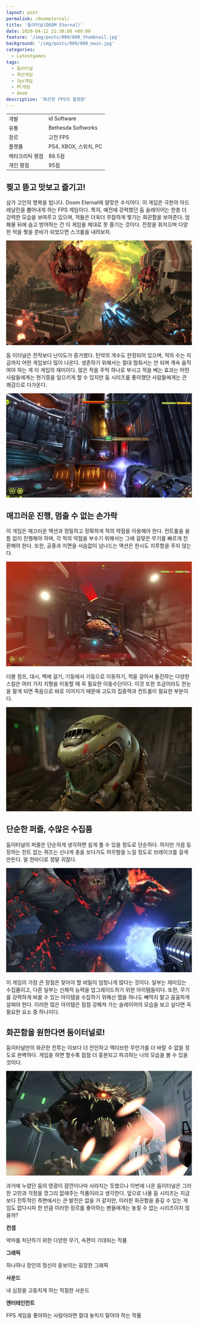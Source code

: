 ```yaml
---
layout: post
permalink: /doometernal/
title: '둠이터널(DOOM Eternal)'
date: 2020-04-12 21:30:00 +09:00
feature: '/img/posts/009/009_thumbnail.jpg'
background: '/img/posts/009/009_main.jpg'
categories:
  - Latestgames
tags:
  - 둠이터널
  - 최신게임
  - fps게임
  - PC게임
  - doom
description: '화끈한 FPS의 결정판'
---
```


<table>
  <tbody>
    <tr>
      <td>개발</td>
      <td>id Software</td>
    </tr>
    <tr>
    	<td>유통</td>
    	<td>Bethesda Softworks</td>
    </tr>
     <tr>
    	<td>장르</td>
    	<td>고전 FPS</td>
    </tr>
     <tr>
    	<td>플랫폼</td>
    	<td>PS4, XBOX, 스위치, PC</td>
    </tr>
     <tr>
    	<td>메타크리틱 평점</td>
    	<td>88.5점</td>
    </tr>
     <tr>
    	<td>개인 평점</td>
    	<td>95점</td>
    </tr>
  </body>
</table>



## 찢고 뜯고 맛보고 즐기고! ##

삼가 고인의 명복을 빕니다. Doom Eternal에 알맞은 수식어다. 이 게임은 극한의 아드레날린을 뿜어내게 하는 FPS 게임이다. 특히, 예전에 강력했던 둠 슬레이어는 한층 더 강력한 모습을 보여주고 있으며, 적들은 더욱더 무참하게 찢기는 화끈함을 보여준다. 엄폐물 뒤에 숨고 방어하는 건 이 게임을 제대로 못 즐기는 것이다. 전장을 휘저으며 다양한 적을 찢을 준비가 되었으면 스크롤을 내려보자.

![둠이터널 게임 이미지](/img/posts/009/009_1.jpg)

둠 이터널은 전작보다 난이도가 증가했다. 탄약의 개수도 한정되어 있으며, 적의 수는 지금까지 어떤 게임보다 많이 나온다. 생존하기 위해서는 절대 멈춰서는 안 되며 계속 움직여야 하는 게 이 게임의 재미이다. 많은 적을 주먹 하나로 부시고 적을 베는 효과는 어떤 사람들에게는 현기증을 일으키게 할 수 있지만 둠 시리즈를 좋아했던 사람들에게는 큰 쾌감으로 다가온다.

![둠이터널 게임 이미지](/img/posts/009/009_2.jpg)

## 매끄러운 진행, 멈출 수 없는 손가락 ##

이 게임은 매끄러운 액션과 정밀하고 정확하게 적의 약점을 이용해야 한다. 컨트롤을 쉴 틈 없이 진행해야 하며, 각 적의 약점을 부수기 위해서는 그에 걸맞은 무기를 빠르게 전환해야 한다. 또한, 공중과 지면을 서슴없이 넘나드는 액션은 한시도 지루함을 주지 않는다.

![둠이터널 게임 이미지](/img/posts/009/009_3.jpg)

더블 점프, 대시, 벽에 걸기, 기둥에서 기둥으로 이동하기, 적을 걸어서 돌진하는 다양한 스킬은 여러 가지 지형을 이동할 때 꼭 필요한 이동수단이다. 이것 또한 조금이라도 한눈을 팔게 되면 죽음으로 바로 이어지기 때문에 고도의 집중력과 컨트롤이 필요한 부분이다.

![둠이터널 게임 이미지](/img/posts/009/009_4.jpg)

## 단순한 퍼즐, 수많은 수집품 ##

둠이터널의 퍼즐은 단순하게 생각하면 쉽게 풀 수 있을 정도로 단순하다. 하지만 가끔 등장하는 힌트 없는 퀴즈는 신나게 총을 쏘다가도 허무함을 느낄 정도로 브레이크를 걸게 만든다. 말 한마디로 정말 귀찮다.

![둠이터널 게임 이미지](/img/posts/009/009_5.jpg)

이 게임의 가장 큰 장점은 찾아야 할 비밀이 엄청나게 많다는 것이다. 일부는 재미있는 수집품이고, 다른 일부는 신체적 능력을 업그레이드하기 위한 아이템들이다. 또한, 무기를 강력하게 바꿀 수 있는 아이템을 수집하기 위해선 맵을 하나도 빼먹지 말고 꼼꼼하게 살펴야 한다. 이러한 많은 아이템은 점점 강해져 가는 슬레이어의 모습을 보고 싶다면 꼭 필요한 요소 중 하나이다.

## 화끈함을 원한다면 둠이터널로! ##

둠이터널만의 화끈한 전투는 이보다 더 잔인하고 액티브한 무언가를 더 바랄 수 없을 정도로 완벽하다. 게임을 하면 할수록 점점 더 흥분되고 파괴하는 나의 모습을 볼 수 있을 것이다.

![둠이터널 게임 이미지](/img/posts/009/009_6.jpg)

과거에 누렸던 둠의 영광이 잠깐이나마 사라지는 듯했으나 이번에 나온 둠이터널은 그러한 고민과 걱정을 깡그리 없애주는 작품이라고 생각한다. 앞으로 나올 둠 시리즈는 지금보다 전투적인 측면에서는 큰 발전은 없을 거 같지만, 이러한 화끈함을 즐길 수 있는 게임도 없다시피 한 만큼 이러한 장르를 좋아하는 팬들에게는 놓칠 수 없는 시리즈이지 않을까?



**컨셉** 

악마를 처단하기 위한 다양한 무기, 속편이 기대되는 작품

**그래픽**

하나하나 장인의 정신이 돋보이는 굉장한 그래픽

**사운드**

내 심장을 고동치게 하는 적절한 사운드

**엔터테인먼트**

FPS 게임을 좋아하는 사람이라면 절대 놓치지 말아야 하는 작품